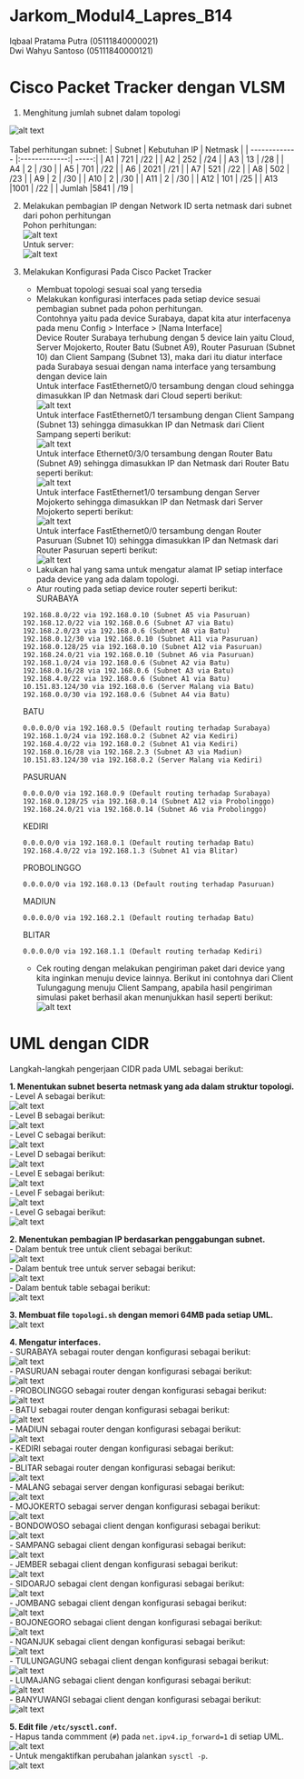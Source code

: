 # Jarkom_Modul4_Lapres_B14
Iqbaal Pratama Putra (05111840000021)<br>
Dwi Wahyu Santoso (05111840000121)
# Cisco Packet Tracker dengan VLSM

1. Menghitung jumlah subnet dalam topologi

![alt text](/img/vlsm.png)<br><br>
Tabel perhitungan subnet:
| Subnet        | Kebutuhan IP           | Netmask  |
| ------------- |:-------------:| -----:|
| A1            | 721           | /22   |
| A2            | 252           | /24   |
| A3            | 13            | /28   |
| A4            | 2             | /30   |
| A5            | 701           | /22   |
| A6            | 2021          | /21   |
| A7            | 521           | /22   |
| A8            | 502           | /23   |
| A9            | 2             | /30   |
| A10           | 2             | /30   |
| A11           | 2             | /30   |
| A12           | 101           | /25   |
| A13           |1001           | /22   |
| Jumlah        |5841           | /19   |

2. Melakukan pembagian IP dengan Network ID serta netmask dari subnet dari pohon perhitungan
<br>Pohon perhitungan:<br>
![alt text](/img/hitung-vlsm.png)<br>
Untuk server:<br>
![alt text](/img/dmz.png)<br>

3. Melakukan Konfigurasi Pada Cisco Packet Tracker
    - Membuat topologi sesuai soal yang tersedia
    - Melakukan konfigurasi interfaces pada setiap device sesuai pembagian subnet pada pohon perhitungan.<br>
    Contohnya yaitu pada device Surabaya, dapat kita atur interfacenya pada menu Config > Interface > [Nama Interface]<br>
    Device Router Surabaya terhubung dengan 5 device lain yaitu Cloud, Server Mojokerto, Router Batu (Subnet A9), Router Pasuruan (Subnet 10) dan Client Sampang (Subnet 13), maka dari itu diatur interface pada Surabaya sesuai dengan nama interface yang tersambung dengan device lain<br>
    Untuk interface FastEthernet0/0 tersambung dengan cloud sehingga dimasukkan IP dan Netmask dari Cloud seperti berikut:<br>
    ![alt text](/img/Screenshot_461.png)<br>
    Untuk interface FastEthernet0/1 tersambung dengan Client Sampang (Subnet 13) sehingga dimasukkan IP dan Netmask dari Client Sampang seperti berikut:<br>
    ![alt text](/img/Screenshot_460.png)<br>
    Untuk interface Ethernet0/3/0 tersambung dengan Router Batu (Subnet A9) sehingga dimasukkan IP dan Netmask dari Router Batu seperti berikut:<br>
    ![alt text](/img/Screenshot_462.png)<br>
    Untuk interface FastEthernet1/0 tersambung dengan Server Mojokerto sehingga dimasukkan IP dan Netmask dari Server Mojokerto seperti berikut:<br>
    ![alt text](/img/Screenshot_463.png)<br>
    Untuk interface FastEthernet0/0 tersambung dengan Router Pasuruan (Subnet 10) sehingga dimasukkan IP dan Netmask dari Router Pasuruan seperti berikut:<br>
    ![alt text](/img/Screenshot_464.png)<br>
    - Lakukan hal yang sama untuk mengatur alamat IP setiap interface pada device yang ada dalam topologi.
    - Atur routing pada setiap device router seperti berikut:<br>
    SURABAYA
    ```
    192.168.8.0/22 via 192.168.0.10 (Subnet A5 via Pasuruan)
    192.168.12.0/22 via 192.168.0.6 (Subnet A7 via Batu)
    192.168.2.0/23 via 192.168.0.6 (Subnet A8 via Batu)
    192.168.0.12/30 via 192.168.0.10 (Subnet A11 via Pasuruan)
    192.168.0.128/25 via 192.168.0.10 (Subnet A12 via Pasuruan)
    192.168.24.0/21 via 192.168.0.10 (Subnet A6 via Pasuruan)
    192.168.1.0/24 via 192.168.0.6 (Subnet A2 via Batu)
    192.168.0.16/28 via 192.168.0.6 (Subnet A3 via Batu)
    192.168.4.0/22 via 192.168.0.6 (Subnet A1 via Batu)
    10.151.83.124/30 via 192.168.0.6 (Server Malang via Batu)
    192.168.0.0/30 via 192.168.0.6 (Subnet A4 via Batu)
    ```
    BATU
    ```
    0.0.0.0/0 via 192.168.0.5 (Default routing terhadap Surabaya)
    192.168.1.0/24 via 192.168.0.2 (Subnet A2 via Kediri)
    192.168.4.0/22 via 192.168.0.2 (Subnet A1 via Kediri)
    192.168.0.16/28 via 192.168.2.3 (Subnet A3 via Madiun)
    10.151.83.124/30 via 192.168.0.2 (Server Malang via Kediri)
    ```
    PASURUAN
    ```
    0.0.0.0/0 via 192.168.0.9 (Default routing terhadap Surabaya)
    192.168.0.128/25 via 192.168.0.14 (Subnet A12 via Probolinggo)
    192.168.24.0/21 via 192.168.0.14 (Subnet A6 via Probolinggo)
    ```
    KEDIRI
    ```
    0.0.0.0/0 via 192.168.0.1 (Default routing terhadap Batu)
    192.168.4.0/22 via 192.168.1.3 (Subnet A1 via Blitar)
    ```
    PROBOLINGGO
    ```
    0.0.0.0/0 via 192.168.0.13 (Default routing terhadap Pasuruan)
    ```
    MADIUN
    ```
    0.0.0.0/0 via 192.168.2.1 (Default routing terhadap Batu)
    ```
    BLITAR
    ```
    0.0.0.0/0 via 192.168.1.1 (Default routing terhadap Kediri)
    ```
    - Cek routing dengan melakukan pengiriman paket dari device yang kita inginkan menuju device lainnya. Berikut ini contohnya dari Client Tulungagung menuju Client Sampang, apabila hasil pengiriman simulasi paket berhasil akan menunjukkan hasil seperti berikut:<br>
    ![alt text](/img/Screenshot_465.png)<br>

# UML dengan CIDR
Langkah-langkah pengerjaan CIDR pada UML sebagai berikut: <br>

**1. Menentukan subnet beserta netmask yang ada dalam struktur topologi.** <br>
     - Level A sebagai berikut: <br>
     ![alt text](/img/cidr1.1.png) <br>
     - Level B sebagai berikut: <br>
     ![alt text](/img/cidr1.2.png) <br>
     - Level C sebagai berikut: <br>
     ![alt text](/img/cidr1.3.png) <br>
     - Level D sebagai berikut: <br>
     ![alt text](/img/cidr1.4.png) <br>
     - Level E sebagai berikut: <br>
     ![alt text](/img/cidr1.5.png) <br>
     - Level F sebagai berikut: <br>
     ![alt text](/img/cidr1.6.png) <br>
     - Level G sebagai berikut: <br>
     ![alt text](/img/cidr1.7.png) <br>
     
**2. Menentukan pembagian IP berdasarkan penggabungan subnet.** <br>
     - Dalam bentuk tree untuk client sebagai berikut: <br>
     ![alt text](/img/cidr2.1.png) <br>
     - Dalam bentuk tree untuk server sebagai berikut: <br>
     ![alt text](/img/cidr2.2.png) <br>
     - Dalam bentuk table sebagai berikut: <br>
     ![alt text](/img/cidr2.3.png) <br>
     
**3. Membuat file `topologi.sh` dengan memori 64MB pada setiap UML.** <br>
     ![alt text](/img/cidr3.1.png) <br>
     
**4. Mengatur interfaces.** <br>
     - SURABAYA sebagai router dengan konfigurasi sebagai berikut: <br>
     ![alt text](/img/cidr4.1.png) <br>
     - PASURUAN sebagai router dengan konfigurasi sebagai berikut: <br>
     ![alt text](/img/cidr4.2.png) <br>
     - PROBOLINGGO sebagai router dengan konfigurasi sebagai berikut: <br>
     ![alt text](/img/cidr4.3.png) <br>
     - BATU sebagai router dengan konfigurasi sebagai berikut: <br>
     ![alt text](/img/cidr4.4.png) <br>
     - MADIUN sebagai router dengan konfigurasi sebagai berikut: <br>
     ![alt text](/img/cidr4.5.png) <br>
     - KEDIRI sebagai router dengan konfigurasi sebagai berikut: <br>
     ![alt text](/img/cidr4.6.png) <br>
     - BLITAR sebagai router dengan konfigurasi sebagai berikut: <br>
     ![alt text](/img/cidr4.7.png) <br>
     - MALANG sebagai server dengan konfigurasi sebagai berikut: <br>
     ![alt text](/img/cidr4.8.png) <br>
     - MOJOKERTO sebagai server dengan konfigurasi sebagai berikut: <br>
     ![alt text](/img/cidr4.9.png) <br>
     - BONDOWOSO sebagai client dengan konfigurasi sebagai berikut: <br>
     ![alt text](/img/cidr4.10.png) <br>
     - SAMPANG sebagai client dengan konfigurasi sebagai berikut: <br>
     ![alt text](/img/cidr4.11.png) <br>
     - JEMBER sebagai client dengan konfigurasi sebagai berikut: <br>
     ![alt text](/img/cidr4.12.png) <br>
     - SIDOARJO sebagai clent dengan konfigurasi sebagai berikut: <br>
     ![alt text](/img/cidr4.13.png) <br>
     - JOMBANG sebagai client dengan konfigurasi sebagai berikut: <br>
     ![alt text](/img/cidr4.14.png) <br>
     - BOJONEGORO sebagai client dengan konfigurasi sebagai berikut: <br>
     ![alt text](/img/cidr4.15.png) <br>
     - NGANJUK sebagai client dengan konfigurasi sebagai berikut: <br>
     ![alt text](/img/cidr4.16.png) <br>
     - TULUNGAGUNG sebagai client dengan konfigurasi sebagai berikut: <br>
     ![alt text](/img/cidr4.17.png) <br>
     - LUMAJANG sebagai client dengan konfigurasi sebagai berikut: <br>
     ![alt text](/img/cidr4.18.png) <br>
     - BANYUWANGI sebagai client dengan konfigurasi sebagai berikut: <br>
     ![alt text](/img/cidr4.19.png) <br>
     
**5. Edit file `/etc/sysctl.conf`.** <br>
     - Hapus tanda commment (`#`) pada `net.ipv4.ip_forward=1` di setiap UML. <br>
     ![alt text](/img/cidr5.1.PNG) <br>
     - Untuk mengaktifkan perubahan jalankan `sysctl -p`. <br>
     ![alt text](/img/cidr5.2.png) <br>
     
   

